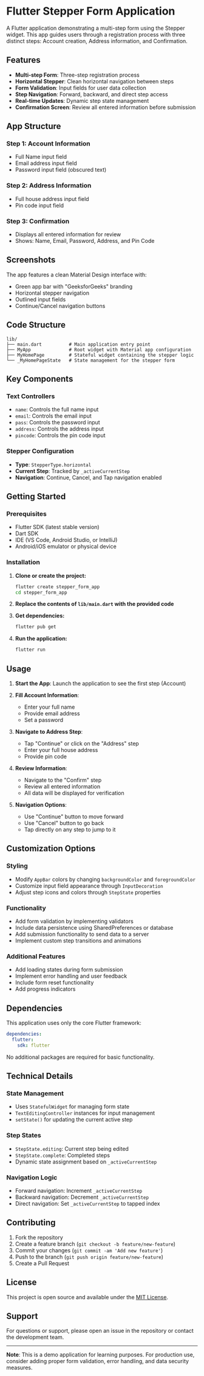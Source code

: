 # Flutter Stepper Form Application

A Flutter application demonstrating a multi-step form using the Stepper widget. This app guides users through a registration process with three distinct steps: Account creation, Address information, and Confirmation.

## Features

- **Multi-step Form**: Three-step registration process
- **Horizontal Stepper**: Clean horizontal navigation between steps
- **Form Validation**: Input fields for user data collection
- **Step Navigation**: Forward, backward, and direct step access
- **Real-time Updates**: Dynamic step state management
- **Confirmation Screen**: Review all entered information before submission

## App Structure

### Step 1: Account Information
- Full Name input field
- Email address input field
- Password input field (obscured text)

### Step 2: Address Information
- Full house address input field
- Pin code input field

### Step 3: Confirmation
- Displays all entered information for review
- Shows: Name, Email, Password, Address, and Pin Code

## Screenshots

The app features a clean Material Design interface with:
- Green app bar with "GeeksforGeeks" branding
- Horizontal stepper navigation
- Outlined input fields
- Continue/Cancel navigation buttons

## Code Structure

```
lib/
├── main.dart          # Main application entry point
├── MyApp              # Root widget with Material app configuration
├── MyHomePage         # Stateful widget containing the stepper logic
└── _MyHomePageState   # State management for the stepper form
```

## Key Components

### Text Controllers
- `name`: Controls the full name input
- `email`: Controls the email input
- `pass`: Controls the password input
- `address`: Controls the address input
- `pincode`: Controls the pin code input

### Stepper Configuration
- **Type**: `StepperType.horizontal`
- **Current Step**: Tracked by `_activeCurrentStep`
- **Navigation**: Continue, Cancel, and Tap navigation enabled

## Getting Started

### Prerequisites
- Flutter SDK (latest stable version)
- Dart SDK
- IDE (VS Code, Android Studio, or IntelliJ)
- Android/iOS emulator or physical device

### Installation

1. **Clone or create the project:**
   ```bash
   flutter create stepper_form_app
   cd stepper_form_app
   ```

2. **Replace the contents of `lib/main.dart` with the provided code**

3. **Get dependencies:**
   ```bash
   flutter pub get
   ```

4. **Run the application:**
   ```bash
   flutter run
   ```

## Usage

1. **Start the App**: Launch the application to see the first step (Account)

2. **Fill Account Information**:
   - Enter your full name
   - Provide email address
   - Set a password

3. **Navigate to Address Step**:
   - Tap "Continue" or click on the "Address" step
   - Enter your full house address
   - Provide pin code

4. **Review Information**:
   - Navigate to the "Confirm" step
   - Review all entered information
   - All data will be displayed for verification

5. **Navigation Options**:
   - Use "Continue" button to move forward
   - Use "Cancel" button to go back
   - Tap directly on any step to jump to it

## Customization Options

### Styling
- Modify `AppBar` colors by changing `backgroundColor` and `foregroundColor`
- Customize input field appearance through `InputDecoration`
- Adjust step icons and colors through `StepState` properties

### Functionality
- Add form validation by implementing validators
- Include data persistence using SharedPreferences or database
- Add submission functionality to send data to a server
- Implement custom step transitions and animations

### Additional Features
- Add loading states during form submission
- Implement error handling and user feedback
- Include form reset functionality
- Add progress indicators

## Dependencies

This application uses only the core Flutter framework:

```yaml
dependencies:
  flutter:
    sdk: flutter
```

No additional packages are required for basic functionality.

## Technical Details

### State Management
- Uses `StatefulWidget` for managing form state
- `TextEditingController` instances for input management
- `setState()` for updating the current active step

### Step States
- `StepState.editing`: Current step being edited
- `StepState.complete`: Completed steps
- Dynamic state assignment based on `_activeCurrentStep`

### Navigation Logic
- Forward navigation: Increment `_activeCurrentStep` 
- Backward navigation: Decrement `_activeCurrentStep`
- Direct navigation: Set `_activeCurrentStep` to tapped index

## Contributing

1. Fork the repository
2. Create a feature branch (`git checkout -b feature/new-feature`)
3. Commit your changes (`git commit -am 'Add new feature'`)
4. Push to the branch (`git push origin feature/new-feature`)
5. Create a Pull Request

## License

This project is open source and available under the [MIT License](LICENSE).

## Support

For questions or support, please open an issue in the repository or contact the development team.

---

**Note**: This is a demo application for learning purposes. For production use, consider adding proper form validation, error handling, and data security measures.
